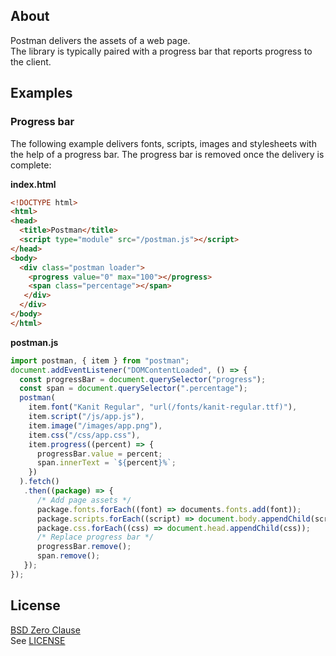 ## About

Postman delivers the assets of a web page. <br>
The library is typically paired with a progress bar
that reports progress to the client.

## Examples

### Progress bar

The following example delivers fonts, scripts, images
and stylesheets with the help of a progress bar. The
progress bar is removed once the delivery is complete:

**index.html**

```html
<!DOCTYPE html>
<html>
<head>
  <title>Postman</title>
  <script type="module" src="/postman.js"></script>
</head>
<body>
  <div class="postman loader">
    <progress value="0" max="100"></progress>
    <span class="percentage"></span>
   </div>
  </div>
</body>
</html>
```

**postman.js**

```typescript
import postman, { item } from "postman";
document.addEventListener("DOMContentLoaded", () => {
  const progressBar = document.querySelector("progress");
  const span = document.querySelector(".percentage");
  postman(
    item.font("Kanit Regular", "url(/fonts/kanit-regular.ttf)"),
    item.script("/js/app.js"),
    item.image("/images/app.png"),
    item.css("/css/app.css"),
    item.progress((percent) => {
      progressBar.value = percent;
      span.innerText = `${percent}%`;
    })
  ).fetch()
   .then((package) => {
      /* Add page assets */
      package.fonts.forEach((font) => documents.fonts.add(font));
      package.scripts.forEach((script) => document.body.appendChild(script));
      package.css.forEach((css) => document.head.appendChild(css));
      /* Replace progress bar */
      progressBar.remove();
      span.remove();
   });
});
```

## License

[BSD Zero Clause](https://choosealicense.com/licenses/0bsd/)
<br>
See [LICENSE](./LICENSE)

